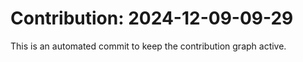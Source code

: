 # Contribution: 2024-12-09-09-29
This is an automated commit to keep the contribution graph active.
